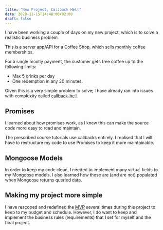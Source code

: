 ```yaml
---
title: "New Project, Callback Hell"
date: 2020-12-15T14:48:00+02:00
draft: false
---
```

I have been working a couple of days on my new project, which is to solve a realistic business problem.

This is a server app/API for a Coffee Shop, which sells monthly coffee memberships.

For a single montly payment, the customer gets free coffee up to the following limits:
- Max 5 drinks per day
- One redemption in any 30 minutes.

Given this is a very simple problem to solve; I have already ran into issues with complexity called [callback-hell](https://en.wiktionary.org/wiki/callback_hell).

## Promises

I learned about how promises work, as I knew this can make the source code more easy to read and maintain.

The prescribed course tutorials use callbacks entirely. I realised that I will have to restructure my code to use Promises to keep it more maintainable.

## Mongoose Models

In order to keep my code clean, I needed to implement many virtual fields to my Mongoose models. I also learned how these are (and are not) populated when Mongoose returns queried data.

## Making my project more simple

I have rescoped and redefined the [MVP](https://en.wiktionary.org/wiki/product#English) several times during this project to keep to my budget and schedule. However, I do want to keep and implement the business rules (requirements) that I set for myself and the final project.